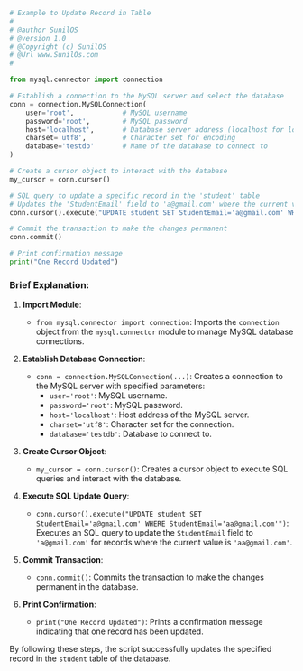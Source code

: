 
```python
# Example to Update Record in Table
#
# @author SunilOS  
# @version 1.0
# @Copyright (c) SunilOS  
# @Url www.SunilOs.com
# 

from mysql.connector import connection

# Establish a connection to the MySQL server and select the database
conn = connection.MySQLConnection(
    user='root',            # MySQL username
    password='root',        # MySQL password
    host='localhost',       # Database server address (localhost for local server)
    charset='utf8',         # Character set for encoding
    database='testdb'       # Name of the database to connect to
)

# Create a cursor object to interact with the database
my_cursor = conn.cursor()

# SQL query to update a specific record in the 'student' table
# Updates the 'StudentEmail' field to 'a@gmail.com' where the current value is 'aa@gmail.com'
conn.cursor().execute("UPDATE student SET StudentEmail='a@gmail.com' WHERE StudentEmail='aa@gmail.com'")

# Commit the transaction to make the changes permanent
conn.commit()

# Print confirmation message
print("One Record Updated")
```

### Brief Explanation:

1. **Import Module**:
   - `from mysql.connector import connection`: Imports the `connection` object from the `mysql.connector` module to manage MySQL database connections.

2. **Establish Database Connection**:
   - `conn = connection.MySQLConnection(...)`: Creates a connection to the MySQL server with specified parameters:
     - `user='root'`: MySQL username.
     - `password='root'`: MySQL password.
     - `host='localhost'`: Host address of the MySQL server.
     - `charset='utf8'`: Character set for the connection.
     - `database='testdb'`: Database to connect to.

3. **Create Cursor Object**:
   - `my_cursor = conn.cursor()`: Creates a cursor object to execute SQL queries and interact with the database.

4. **Execute SQL Update Query**:
   - `conn.cursor().execute("UPDATE student SET StudentEmail='a@gmail.com' WHERE StudentEmail='aa@gmail.com'")`: Executes an SQL query to update the `StudentEmail` field to `'a@gmail.com'` for records where the current value is `'aa@gmail.com'`.

5. **Commit Transaction**:
   - `conn.commit()`: Commits the transaction to make the changes permanent in the database.

6. **Print Confirmation**:
   - `print("One Record Updated")`: Prints a confirmation message indicating that one record has been updated.

By following these steps, the script successfully updates the specified record in the `student` table of the database.
